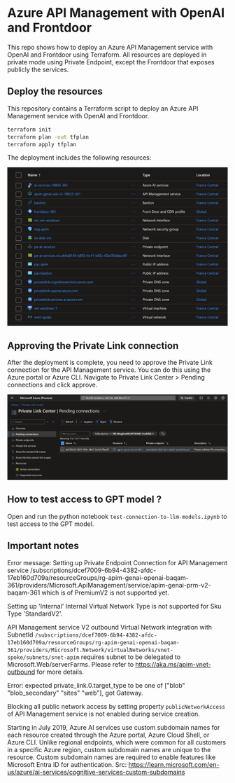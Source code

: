 # Azure API Management with OpenAI and Frontdoor

This repo shows how to deploy an Azure API Management service with OpenAI and Frontdoor using Terraform.
All resources are deployed in private mode using Private Endpoint, except the Frontdoor that exposes publicly the services.

## Deploy the resources

This repository contains a Terraform script to deploy an Azure API Management service with OpenAI and Frontdoor.

```sh
terraform init
terraform plan -out tfplan
terraform apply tfplan
```

 The deployment includes the following resources:

![](images/resources.png)

## Approving the Private Link connection

After the deployment is complete, you need to approve the Private Link connection for the API Management service. You can do this using the Azure portal or Azure CLI. Navigate to Private Link Center > Pending connections and click approve.

![](images/approve-pl-connection.png)

## How to test access to GPT model ?

Open and run the python notebook `test-connection-to-llm-models.ipynb` to test access to the GPT model.

## Important notes

Error message: Setting up Private Endpoint Connection for API Management service /subscriptions/dcef7009-6b94-4382-afdc-17eb160d709a/resourceGroups/rg-apim-genai-openai-baqam-361/providers/Microsoft.ApiManagement/service/apim-genai-prm-v2-baqam-361 which is of PremiumV2 is not supported yet.

Setting up 'Internal' Internal Virtual Network Type is not supported for Sku Type 'StandardV2'.

API Management service V2 outbound Virtual Network integration with SubnetId `/subscriptions/dcef7009-6b94-4382-afdc-17eb160d709a/resourceGroups/rg-apim-genai-openai-baqam-361/providers/Microsoft.Network/virtualNetworks/vnet-spoke/subnets/snet-apim` requires subnet to be delegated to Microsoft.Web/serverFarms. Please refer to https://aka.ms/apim-vnet-outbound for more details.

Error: expected private_link.0.target_type to be one of ["blob" "blob_secondary" "sites" "web"], got Gateway.

Blocking all public network access by setting property `publicNetworkAccess` of API Management service is not enabled during service creation.

Starting in July 2019, Azure AI services use custom subdomain names for each resource created through the Azure portal, Azure Cloud Shell, or Azure CLI. Unlike regional endpoints, which were common for all customers in a specific Azure region, custom subdomain names are unique to the resource. Custom subdomain names are required to enable features like Microsoft Entra ID for authentication.
Src: https://learn.microsoft.com/en-us/azure/ai-services/cognitive-services-custom-subdomains


